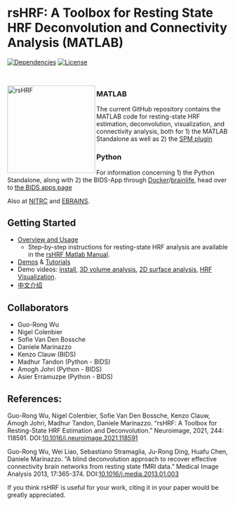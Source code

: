 # rsHRF: A Toolbox for Resting State HRF Deconvolution and Connectivity Analysis (MATLAB)

[![Dependencies](https://img.shields.io/badge/dependencies-SPM-green)]()
[![License](https://img.shields.io/badge/License-BSD%203--Clause-blue.svg)](https://opensource.org/licenses/BSD-3-Clause)


<br>

<a href="https://github.com/compneuro-da/rsHRF"><img align="left" src="https://github.com/compneuro-da/rsHRF/raw/master/rsHRF_logo.png" alt="rsHRF" width="200"></a>

### MATLAB 
The current GitHub repository contains the MATLAB code for resting-state HRF estimation, deconvolution, visualization, and connectivity analysis, both for 1) the MATLAB Standalone as well as 2) the [SPM plugin](https://www.fil.ion.ucl.ac.uk/spm/ext/#rsHRF)
### Python
For information concerning 1) the Python Standalone, along with 2) the BIDS-App through [Docker](https://hub.docker.com/r/bids/rshrf/)/[brainlife](https://github.com/brainlife/app-rsHRF), head over to [the BIDS apps page](http://bids-apps.neuroimaging.io/rsHRF)

Also at [NITRC](https://www.nitrc.org/projects/rshrf) and [EBRAINS](https://www.ebrains.eu/tools/rshrf).
   
## Getting Started
- <a href="https://github.com/compneuro-da/rsHRF/blob/master/Overview_Usage.md">Overview and Usage</a>
	- Step-by-step instructions for resting-state HRF analysis are available in the [rsHRF Matlab Manual](https://github.com/compneuro-da/rsHRF/raw/master/rsHRF_manual_Matlab.pdf). 
- <a href="https://github.com/compneuro-da/rsHRF/blob/master/demo_jobs.zip">Demos</a> & <a href="https://github.com/compneuro-da/rsHRF/blob/master/demo_codes/rsHRF_tutorials.md"> Tutorials</a> 
- Demo videos: [install](https://www.bilibili.com/video/BV1A341127L4?spm_id_from=333.999.0.0), [3D volume analysis](https://www.bilibili.com/video/BV17Q4y1k7J6?spm_id_from=333.999.0.0), [2D surface analysis](https://www.bilibili.com/video/BV1z44y1b76m?spm_id_from=333.999.0.0), [HRF Visualization](https://www.bilibili.com/video/BV1134y1S7TD?spm_id_from=333.999.0.0).
- [中文介绍](https://zhuanlan.zhihu.com/p/412029701)


## Collaborators 
* Guo-Rong Wu
* Nigel Colenbier
* Sofie Van Den Bossche
* Daniele Marinazzo
* Kenzo Clauw (BIDS)
* Madhur Tandon (Python - BIDS)
* Amogh Johri (Python - BIDS)
* Asier Erramuzpe (Python - BIDS)

## References:
Guo-Rong Wu, Nigel Colenbier, Sofie Van Den Bossche, Kenzo Clauw, Amogh Johri, Madhur Tandon, Daniele Marinazzo. “rsHRF: A Toolbox for Resting-State HRF Estimation and Deconvolution.” Neuroimage, 2021, 244: 118591. DOI:[10.1016/j.neuroimage.2021.118591](https://doi.org/10.1016/j.neuroimage.2021.118591)

Guo-Rong Wu, Wei Liao, Sebastiano Stramaglia, Ju-Rong Ding, Huafu Chen, Daniele Marinazzo. “A blind deconvolution approach to recover effective connectivity brain networks from resting state fMRI data.” Medical Image Analysis 2013, 17:365-374. DOI:[10.1016/j.media.2013.01.003](https://doi.org/10.1016/j.media.2013.01.003)


If you think rsHRF is useful for your work, citing it in your paper would be greatly appreciated.
